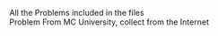 <p>All the Problems included in the files <br>
Problem From MC University, collect from the Internet

<p>
